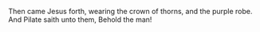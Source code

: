Then came Jesus forth, wearing the crown of thorns, and the purple robe. And Pilate saith unto them, Behold the man!
